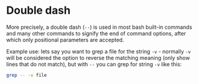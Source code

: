 # Double dash

More precisely, a double dash (`--`) is used in most bash built-in commands and many other commands
to signify the end of command options, after which only positional parameters are accepted.

Example use: lets say you want to grep a file for the string `-v` - normally `-v` will be considered
the option to reverse the matching meaning (only show lines that do not match), but with `--` you
can grep for string `-v` like this:

```bash
grep -- -v file
```
